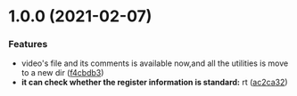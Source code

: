 # 1.0.0 (2021-02-07)


### Features

* video's file and its comments is available now,and all the utilities is move to a new dir ([f4cbdb3](https://github.com/blue-sky-12138/winterHomework/commit/f4cbdb3d220adf8a4301ff68455feb4223bb4a2b))
* **it can check whether the register information is standard:** rt ([ac2ca32](https://github.com/blue-sky-12138/winterHomework/commit/ac2ca32c749d88dde78101e0f29e5a49ca2b5560))



